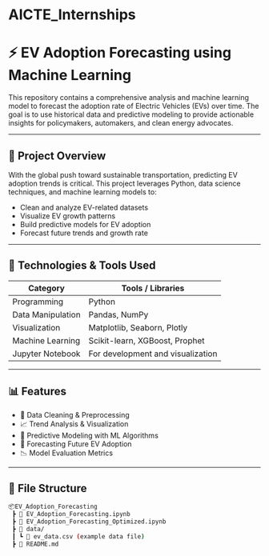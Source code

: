 # AICTE_Internships
# ⚡ EV Adoption Forecasting using Machine Learning

This repository contains a comprehensive analysis and machine learning model to forecast the adoption rate of Electric Vehicles (EVs) over time. The goal is to use historical data and predictive modeling to provide actionable insights for policymakers, automakers, and clean energy advocates.

---

## 🚀 Project Overview

With the global push toward sustainable transportation, predicting EV adoption trends is critical. This project leverages Python, data science techniques, and machine learning models to:

- Clean and analyze EV-related datasets
- Visualize EV growth patterns
- Build predictive models for EV adoption
- Forecast future trends and growth rate

---

## 🧠 Technologies & Tools Used

| Category            | Tools / Libraries                          |
|---------------------|---------------------------------------------|
| Programming         | Python                                      |
| Data Manipulation   | Pandas, NumPy                               |
| Visualization       | Matplotlib, Seaborn, Plotly                 |
| Machine Learning    | Scikit-learn, XGBoost, Prophet              |
| Jupyter Notebook    | For development and visualization           |

---

## 📊 Features

- 📌 Data Cleaning & Preprocessing
- 📈 Trend Analysis & Visualization
- 🤖 Predictive Modeling with ML Algorithms
- 🔮 Forecasting Future EV Adoption
- 📉 Model Evaluation Metrics

---

## 📁 File Structure

```bash
📦EV_Adoption_Forecasting
 ┣ 📓 EV_Adoption_Forecasting.ipynb
 ┣ 📓 EV_Adoption_Forecasting_Optimized.ipynb
 ┣ 📁 data/
 ┃ ┗ 📄 ev_data.csv (example data file)
 ┣ 📄 README.md
